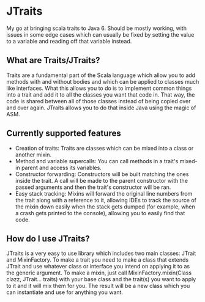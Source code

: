 # JTraits
My go at bringing scala traits to Java 6.
Should be mostly working, with issues in some edge cases which can usually be fixed by setting the value to a variable and reading off that variable instead.

## What are Traits/JTraits?
Traits are a fundamental part of the Scala language which allow you to add methods with and without bodies and which can be applied to classes much like interfaces. What this allows you to do is to implement common things into a trait and add it to all the classes you want that code in. That way, the code is shared between all of those classes instead of being copied over and over again. JTraits allows you to do that inside Java using the magic of ASM.

## Currently supported features
 * Creation of traits: Traits are classes which can be mixed into a class or another mixin.
 * Method and variable supercalls: You can call methods in a trait's mixed-in parent and access its variables.
 * Constructor forwarding: Constructors will be built matching the ones inside the trait. A call will be made to the parent constructor with the passed arguments and then the trait's constructor will be ran.
 * Easy stack tracking: Mixins will forward the original line numbers from the trait along with a reference to it, allowing IDEs to track the source of the mixin down easily when the stack gets dumped (for example, when a crash gets printed to the console), allowing you to easily find that code.

## How do I use JTraits?
JTraits is a very easy to use library which includes two main classes: JTrait<T> and MixinFactory.
To make a trait you need to make a class that extends JTrait<T> and use whatever class or interface you intend on applying it to as the generic argument.
To make a mixin, just call MixinFactory.mixin(Class<?> clazz, JTrait<?>... traits) with your base class and the trait(s) you want to apply to it and it will mix them for you. The result will be a new class which you can instantiate and use for anything you want.
